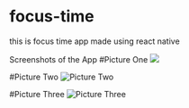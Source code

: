 # focus-time

this is focus time app made using react native

Screenshots of the App
#Picture One
![](https://raw.githubusercontent.com/akash-saha-1/focus-time-app/main/assets/screenshots/pic1.PNG)

#Picture Two
![Picture Two](https://raw.githubusercontent.com/akash-saha-1/focus-time-app/main/assets/screenshots/pic2.PNG)

#Picture Three
![Picture Three](https://raw.githubusercontent.com/akash-saha-1/focus-time-app/main/assets/screenshots/pic3.PNG)
